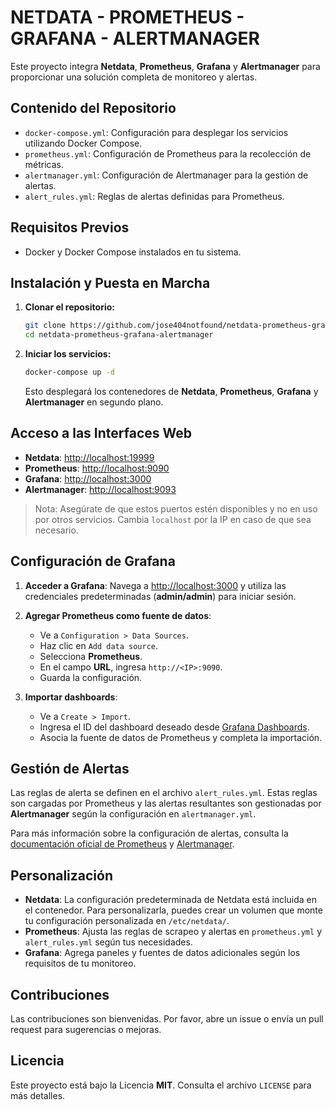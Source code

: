 # NETDATA - PROMETHEUS - GRAFANA - ALERTMANAGER
Este proyecto integra **Netdata**, **Prometheus**, **Grafana** y **Alertmanager** para proporcionar una solución completa de monitoreo y alertas.

## Contenido del Repositorio
- `docker-compose.yml`: Configuración para desplegar los servicios utilizando Docker Compose.
- `prometheus.yml`: Configuración de Prometheus para la recolección de métricas.
- `alertmanager.yml`: Configuración de Alertmanager para la gestión de alertas.
- `alert_rules.yml`: Reglas de alertas definidas para Prometheus.

## Requisitos Previos
- Docker y Docker Compose instalados en tu sistema.

## Instalación y Puesta en Marcha

1. **Clonar el repositorio:**

    ```bash
    git clone https://github.com/jose404notfound/netdata-prometheus-grafana-alertmanager.git
    cd netdata-prometheus-grafana-alertmanager
    ```

2. **Iniciar los servicios:**

    ```bash
    docker-compose up -d
    ```

    Esto desplegará los contenedores de **Netdata**, **Prometheus**, **Grafana** y **Alertmanager** en segundo plano.

## Acceso a las Interfaces Web

- **Netdata**: [http://localhost:19999](http://localhost:19999)
- **Prometheus**: [http://localhost:9090](http://localhost:9090)
- **Grafana**: [http://localhost:3000](http://localhost:3000)
- **Alertmanager**: [http://localhost:9093](http://localhost:9093)

> Nota: Asegúrate de que estos puertos estén disponibles y no en uso por otros servicios. Cambia `localhost` por la IP en caso de que sea necesario.

## Configuración de Grafana

1. **Acceder a Grafana**: Navega a [http://localhost:3000](http://localhost:3000) y utiliza las credenciales predeterminadas (**admin/admin**) para iniciar sesión.

2. **Agregar Prometheus como fuente de datos**:
    - Ve a `Configuration > Data Sources`.
    - Haz clic en `Add data source`.
    - Selecciona **Prometheus**.
    - En el campo **URL**, ingresa `http://<IP>:9090`.
    - Guarda la configuración.

3. **Importar dashboards**:
    - Ve a `Create > Import`.
    - Ingresa el ID del dashboard deseado desde [Grafana Dashboards](https://grafana.com/grafana/dashboards).
    - Asocia la fuente de datos de Prometheus y completa la importación.

## Gestión de Alertas

Las reglas de alerta se definen en el archivo `alert_rules.yml`. Estas reglas son cargadas por Prometheus y las alertas resultantes son gestionadas por **Alertmanager** según la configuración en `alertmanager.yml`.

Para más información sobre la configuración de alertas, consulta la [documentación oficial de Prometheus](https://prometheus.io/docs/prometheus/latest/configuration/alerting_rules/) y [Alertmanager](https://prometheus.io/docs/alerting/latest/alertmanager/).

## Personalización

- **Netdata**: La configuración predeterminada de Netdata está incluida en el contenedor. Para personalizarla, puedes crear un volumen que monte tu configuración personalizada en `/etc/netdata/`.
- **Prometheus**: Ajusta las reglas de scrapeo y alertas en `prometheus.yml` y `alert_rules.yml` según tus necesidades.
- **Grafana**: Agrega paneles y fuentes de datos adicionales según los requisitos de tu monitoreo.

## Contribuciones

Las contribuciones son bienvenidas. Por favor, abre un issue o envía un pull request para sugerencias o mejoras.

## Licencia

Este proyecto está bajo la Licencia **MIT**. Consulta el archivo `LICENSE` para más detalles.

